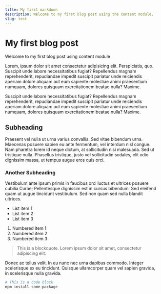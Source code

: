 ```yaml
---
title: My first markdown
description: Welcome to my first blog post using the content module.
slug: test
---
```


# My first blog post

Welcome to my first blog post using content module

Lorem, ipsum dolor sit amet consectetur adipisicing elit. Perspiciatis, quo. Suscipit unde labore necessitatibus fugiat? Repellendus magnam reprehenderit, repudiandae impedit suscipit pariatur unde reiciendis aperiam dolore aliquam aut eum sapiente molestiae animi praesentium numquam, dolores quisquam exercitationem beatae nulla? Maxime.

Suscipit unde labore necessitatibus fugiat? Repellendus magnam reprehenderit, repudiandae impedit suscipit pariatur unde reiciendis aperiam dolore aliquam aut eum sapiente molestiae animi praesentium numquam, dolores quisquam exercitationem beatae nulla? Maxime.

## Subheading

Praesent vel nulla ut urna varius convallis. Sed vitae bibendum urna. Maecenas posuere sapien eu ante fermentum, vel interdum nisl congue. Nam pharetra lorem id neque dictum, at sollicitudin nisi malesuada. Sed ut tristique nulla. Phasellus tristique, justo vel sollicitudin sodales, elit odio dignissim massa, ut tempus augue eros quis orci.

### Another Subheading

Vestibulum ante ipsum primis in faucibus orci luctus et ultrices posuere cubilia Curae; Pellentesque dignissim est in cursus bibendum. Sed eleifend quam ut augue tincidunt vestibulum. Sed non quam sed nulla blandit ultrices.

- List item 1
- List item 2
- List item 3

1. Numbered item 1
2. Numbered item 2
3. Numbered item 3

<!-- ![Sample Image](path/to/your/image.jpg) -->

> This is a blockquote. Lorem ipsum dolor sit amet, consectetur adipiscing elit.

Donec ac tellus velit. In eu nunc nec urna dapibus commodo. Integer scelerisque ex eu tincidunt. Quisque ullamcorper quam vel sapien gravida, in scelerisque nulla gravida.

```bash
# This is a code block
npm install some-package
```
